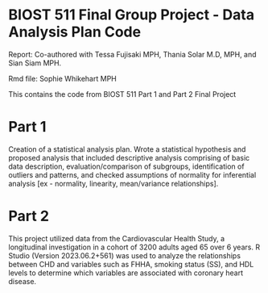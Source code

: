 # BIOST 511 Final Group Project - Data Analysis Plan Code

Report: Co-authored with Tessa Fujisaki MPH, Thania Solar M.D, MPH, and Sian Siam MPH.

Rmd file: Sophie Whikehart MPH 

This contains the code from BIOST 511 Part 1 and Part 2 Final Project

# Part 1 

Creation of a statistical analysis plan. Wrote a statistical hypothesis and proposed analysis that included descriptive analysis comprising of basic data description, evaluation/comparison of subgroups, identification of outliers and patterns, and checked assumptions of normality for inferential analysis [ex - normality, linearity, mean/variance relationships].

# Part 2

This project utilized data from the Cardiovascular Health Study, a longitudinal investigation in a cohort of 3200 adults aged 65 over 6 years. R Studio (Version 2023.06.2+561) was used to analyze the relationships between CHD and variables such as FHHA, smoking status (SS), and HDL levels to determine which variables are associated with coronary heart disease.
